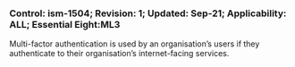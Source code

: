 ### Control: ism-1504; Revision: 1; Updated: Sep-21; Applicability: ALL; Essential Eight:ML3
<p>Multi-factor authentication is used by an organisation’s users if they authenticate to their organisation’s internet-facing services.</p>